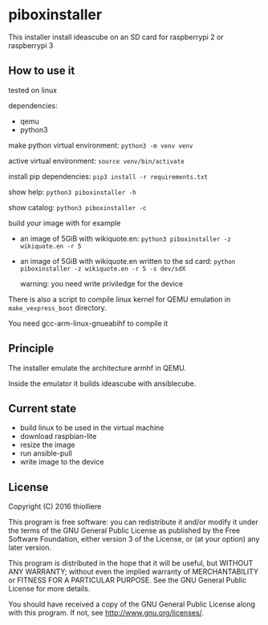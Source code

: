 # piboxinstaller

This installer install ideascube on an SD card for raspberrypi 2 or raspberrypi 3

## How to use it

tested on linux

dependencies:

* qemu
* python3

make python virtual environment: `python3 -m venv venv`

active virtual environment: `source venv/bin/activate`

install pip dependencies: `pip3 install -r requirements.txt`

show help: `python3 piboxinstaller -h`

show catalog: `python3 piboxinstaller -c`

build your image with for example

* an image of 5GiB with wikiquote.en: `python3 piboxinstaller -z wikiquote.en -r 5`

* an image of 5GiB with wikiquote.en written to the sd card: `python piboxinstaller -z wikiquote.en -r 5 -s dev/sdX`

  warning: you need write priviledge for the device

There is also a script to compile linux kernel for QEMU emulation
in `make_vexpress_boot` directory.

You need gcc-arm-linux-gnueabihf to compile it

## Principle

The installer emulate the architecture armhf in QEMU.

Inside the emulator it builds ideascube with ansiblecube.

## Current state

* build linux to be used in the virtual machine
* download raspbian-lite
* resize the image
* run ansible-pull
* write image to the device

## License

Copyright (C) 2016 thiolliere

This program is free software: you can redistribute it and/or modify
it under the terms of the GNU General Public License as published by
the Free Software Foundation, either version 3 of the License, or
(at your option) any later version.

This program is distributed in the hope that it will be useful,
but WITHOUT ANY WARRANTY; without even the implied warranty of
MERCHANTABILITY or FITNESS FOR A PARTICULAR PURPOSE.  See the
GNU General Public License for more details.

You should have received a copy of the GNU General Public License
along with this program.  If not, see <http://www.gnu.org/licenses/>.
